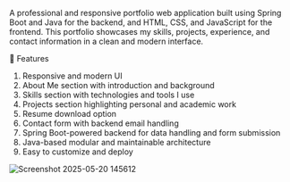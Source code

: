 A professional and responsive portfolio web application built using Spring Boot and Java for the backend, and HTML, CSS, and JavaScript for the frontend. This portfolio showcases my skills, projects, experience, and contact information in a clean and modern interface.

🚀 Features
1. Responsive and modern UI
2. About Me section with introduction and background
3. Skills section with technologies and tools I use
4. Projects section highlighting personal and academic work
5. Resume download option
6. Contact form with backend email handling
7. Spring Boot-powered backend for data handling and form submission
8. Java-based modular and maintainable architecture
9. Easy to customize and deploy

    
![Screenshot 2025-05-20 145612](https://github.com/user-attachments/assets/1d4c280a-1531-421e-94e8-3af08e528920)
